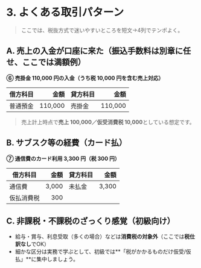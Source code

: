 # 3. よくある取引パターン

> ここでは、税抜方式で迷いやすいところを短文→4列でテンポよく。

## A. 売上の入金が口座に来た（振込手数料は別章に任せ、ここでは満額例）

**⑥ 売掛金 110,000 円の入金（うち税 10,000 円を含む売上対応）**

| 借方科目 |    金額 | 貸方科目 |    金額 |
| -------- | ------: | -------- | ------: |
| 普通預金 | 110,000 | 売掛金   | 110,000 |

> 売上計上時点で**売上 100,000／仮受消費税 10,000**としている想定です。

## B. サブスク等の経費（カード払）

**⑦ 通信費のカード利用 3,300 円（税 300 円）**

| 借方科目   |  金額 | 貸方科目 |  金額 |
| ---------- | ----: | -------- | ----: |
| 通信費     | 3,000 | 未払金   | 3,300 |
| 仮払消費税 |   300 |          |       |

## C. 非課税・不課税のざっくり感覚（初級向け）

- 給与・賞与、利息受取（多くの場合）などは<strong>消費税の対象外</strong>（ここでは**税仕訳なし**でOK）
- 細かな区分は実務で学ぶとして、初級では**「税がかかるものだけ仮受/仮払」**に集中しましょう。
